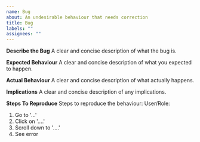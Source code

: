 ```yaml
---
name: Bug
about: An undesirable behaviour that needs correction
title: Bug
labels: ""
assignees: ""
---
```


**Describe the Bug**
A clear and concise description of what the bug is.

**Expected Behaviour**
A clear and concise description of what you expected to happen.

**Actual Behaviour**
A clear and concise description of what actually happens.

**Implications**
A clear and concise description of any implications.

**Steps To Reproduce**
Steps to reproduce the behaviour:
User/Role:

1. Go to '...'
2. Click on '....'
3. Scroll down to '....'
4. See error
